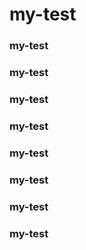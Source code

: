 # my-test

### my-test

### my-test




### my-test


### my-test
### my-test
### my-test
### my-test
### my-test
